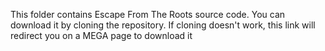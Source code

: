 This folder contains Escape From The Roots source code.
You can download it by cloning the repository.
If cloning doesn't work, this link will redirect you on a MEGA page to download it
